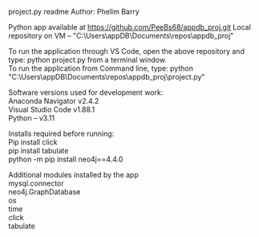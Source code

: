 project.py readme
Author: Phelim Barry

Python app available at https://github.com/PeeBs68/appdb_proj.git
Local repository on VM – "C:\Users\appDB\Documents\repos\appdb_proj"

To run the application through VS Code, open the above repository and type: python project.py from a terminal window.   
To run the application from Command line, type: python "C:\Users\appDB\Documents\repos\appdb_proj\project.py"


Software versions used for development work:   
	Anaconda Navigator v2.4.2   
	Visual Studio Code v1.88.1   
	Python – v3.11

Installs required before running:   
	Pip install click   
	pip install tabulate   
	python -m pip install neo4j==4.4.0

Additional modules installed by the app   
	mysql.connector   
	neo4j.GraphDatabase   
    os   
    time   
    click   
    tabulate
